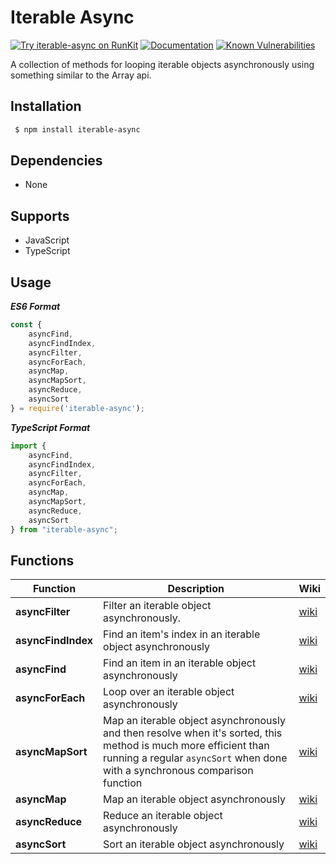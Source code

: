 # Iterable Async 
[![Try iterable-async on RunKit](https://badge.runkitcdn.com/iterable-async.svg)](https://npm.runkit.com/iterable-async)
[![Documentation](https://inch-ci.org/github/dwyl/hapi-auth-jwt2.svg?branch=master)](https://github.com/Sykander/iterable-async/wiki)
[![Known Vulnerabilities](https://snyk.io/test/github/Sykander/iterable-async/badge.svg?targetFile=package.json)](https://snyk.io/test/github/Sykander/iterable-async?targetFile=package.json)

A collection of methods for looping iterable objects asynchronously using something similar to the Array api.

## Installation

``` sh
 $ npm install iterable-async
```

## Dependencies

* None

## Supports

* JavaScript
* TypeScript

## Usage

***ES6 Format***
``` js
const {
	asyncFind,
	asyncFindIndex,
	asyncFilter,
	asyncForEach,
	asyncMap,
	asyncMapSort,
	asyncReduce,
	asyncSort
} = require('iterable-async');
```

***TypeScript Format***
``` ts
import {
	asyncFind,
	asyncFindIndex,
	asyncFilter,
	asyncForEach,
	asyncMap,
	asyncMapSort,
	asyncReduce,
	asyncSort
} from "iterable-async";
```

## Functions

| Function | Description | Wiki |
| -- | -- | -- |
| **asyncFilter** | Filter an iterable object asynchronously. | [wiki](https://github.com/Sykander/iterable-async/wiki/Async-Filter) |
| **asyncFindIndex** | Find an item's index in an iterable object asynchronously | [wiki](https://github.com/Sykander/iterable-async/wiki/Async-Find-Index) |
| **asyncFind** | Find an item in an iterable object asynchronously | [wiki](https://github.com/Sykander/iterable-async/wiki/Async-Filter) |
| **asyncForEach** | Loop over an iterable object asynchronously | [wiki](https://github.com/Sykander/iterable-async/wiki/Async-For-Each) |
| **asyncMapSort** | Map an iterable object asynchronously and then resolve when it's sorted, this method is much more efficient than running a regular `asyncSort` when done with a synchronous comparison function | [wiki](https://github.com/Sykander/iterable-async/wiki/Async-Map-Sort) |
| **asyncMap** | Map an iterable object asynchronously | [wiki](https://github.com/Sykander/iterable-async/wiki/Async-Map) |
| **asyncReduce** | Reduce an iterable object asynchronously | [wiki](https://github.com/Sykander/iterable-async/wiki/Async-Reduce) |
| **asyncSort** | Sort an iterable object asynchronously | [wiki](https://github.com/Sykander/iterable-async/wiki/Async-Sort) |
